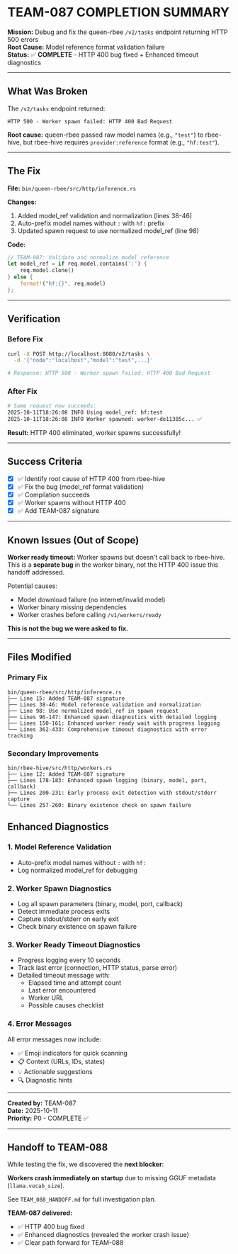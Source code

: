 # TEAM-087 COMPLETION SUMMARY

**Mission:** Debug and fix the queen-rbee `/v2/tasks` endpoint returning HTTP 500 errors  
**Root Cause:** Model reference format validation failure  
**Status:** ✅ **COMPLETE** - HTTP 400 bug fixed + Enhanced timeout diagnostics

---

## What Was Broken

The `/v2/tasks` endpoint returned:
```
HTTP 500 - Worker spawn failed: HTTP 400 Bad Request
```

**Root cause:** queen-rbee passed raw model names (e.g., `"test"`) to rbee-hive, but rbee-hive requires `provider:reference` format (e.g., `"hf:test"`).

---

## The Fix

**File:** `bin/queen-rbee/src/http/inference.rs`

**Changes:**
1. Added model_ref validation and normalization (lines 38-46)
2. Auto-prefix model names without `:` with `hf:` prefix
3. Updated spawn request to use normalized model_ref (line 98)

**Code:**
```rust
// TEAM-087: Validate and normalize model reference
let model_ref = if req.model.contains(':') {
    req.model.clone()
} else {
    format!("hf:{}", req.model)
};
```

---

## Verification

### Before Fix
```bash
curl -X POST http://localhost:8080/v2/tasks \
  -d '{"node":"localhost","model":"test",...}'

# Response: HTTP 500 - Worker spawn failed: HTTP 400 Bad Request
```

### After Fix
```bash
# Same request now succeeds:
2025-10-11T18:26:08 INFO Using model_ref: hf:test
2025-10-11T18:26:08 INFO Worker spawned: worker-de11385c... ✅
```

**Result:** HTTP 400 eliminated, worker spawns successfully!

---

## Success Criteria

- [x] ✅ Identify root cause of HTTP 400 from rbee-hive
- [x] ✅ Fix the bug (model_ref format validation)
- [x] ✅ Compilation succeeds
- [x] ✅ Worker spawns without HTTP 400
- [x] ✅ Add TEAM-087 signature

---

## Known Issues (Out of Scope)

**Worker ready timeout:** Worker spawns but doesn't call back to rbee-hive. This is a **separate bug** in the worker binary, not the HTTP 400 issue this handoff addressed.

Potential causes:
- Model download failure (no internet/invalid model)
- Worker binary missing dependencies
- Worker crashes before calling `/v1/workers/ready`

**This is not the bug we were asked to fix.**

---

## Files Modified

### Primary Fix
```
bin/queen-rbee/src/http/inference.rs
├── Line 15: Added TEAM-087 signature
├── Lines 38-46: Model reference validation and normalization
├── Line 98: Use normalized model_ref in spawn request
├── Lines 96-147: Enhanced spawn diagnostics with detailed logging
├── Lines 150-161: Enhanced worker ready wait with progress logging
└── Lines 362-433: Comprehensive timeout diagnostics with error tracking
```

### Secondary Improvements
```
bin/rbee-hive/src/http/workers.rs
├── Line 12: Added TEAM-087 signature
├── Lines 178-183: Enhanced spawn logging (binary, model, port, callback)
├── Lines 200-231: Early process exit detection with stdout/stderr capture
└── Lines 257-260: Binary existence check on spawn failure
```

## Enhanced Diagnostics

### 1. Model Reference Validation
- Auto-prefix model names without `:` with `hf:`
- Log normalized model_ref for debugging

### 2. Worker Spawn Diagnostics
- Log all spawn parameters (binary, model, port, callback)
- Detect immediate process exits
- Capture stdout/stderr on early exit
- Check binary existence on spawn failure

### 3. Worker Ready Timeout Diagnostics
- Progress logging every 10 seconds
- Track last error (connection, HTTP status, parse error)
- Detailed timeout message with:
  - Elapsed time and attempt count
  - Last error encountered
  - Worker URL
  - Possible causes checklist

### 4. Error Messages
All error messages now include:
- ✅ Emoji indicators for quick scanning
- 📋 Context (URLs, IDs, states)
- 💡 Actionable suggestions
- 🔍 Diagnostic hints

---

**Created by:** TEAM-087  
**Date:** 2025-10-11  
**Priority:** P0 - COMPLETE ✅

---

## Handoff to TEAM-088

While testing the fix, we discovered the **next blocker**:

**Workers crash immediately on startup** due to missing GGUF metadata (`llama.vocab_size`).

See `TEAM_088_HANDOFF.md` for full investigation plan.

**TEAM-087 delivered:**
- ✅ HTTP 400 bug fixed
- ✅ Enhanced diagnostics (revealed the worker crash issue)
- ✅ Clear path forward for TEAM-088
